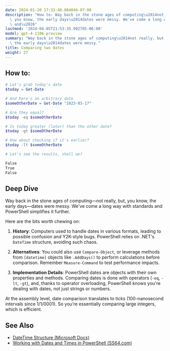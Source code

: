 ```yaml
---
date: 2024-01-20 17:33:40.084046-07:00
description: "How to: Way back in the stone ages of computing\u2014not really, but,\
  \ you know, the early days\u2014dates were messy. We've come a long way with standards\
  \ and\u2026"
lastmod: '2024-04-05T21:53:35.992785-06:00'
model: gpt-4-1106-preview
summary: "Way back in the stone ages of computing\u2014not really, but, you know,\
  \ the early days\u2014dates were messy."
title: Comparing two dates
weight: 27
---
```


## How to:
```PowerShell
# Let's grab today's date
$today = Get-Date

# And here's an arbitrary date
$someOtherDate = Get-Date "2023-03-17"

# Are they equal?
$today -eq $someOtherDate

# Is today greater (later) than the other date?
$today -gt $someOtherDate

# How about checking if it's earlier?
$today -lt $someOtherDate

# Let's see the results, shall we?

False
True
False
```

## Deep Dive
Way back in the stone ages of computing—not really, but, you know, the early days—dates were messy. We've come a long way with standards and PowerShell simplifies it further.

Here are the bits worth chewing on:
1. **History**: Computers used to handle dates in various formats, leading to possible confusion and Y2K-style bugs. PowerShell relies on .NET's `DateTime` structure, avoiding such chaos.
   
2. **Alternatives**: You could also use `Compare-Object`, or leverage methods from `[datetime]` objects like `.AddDays()` to perform calculations before comparison. Remember `Measure-Command` to test performance impacts.
   
3. **Implementation Details**: PowerShell dates are objects with their own properties and methods. Comparing dates is done with operators (`-eq`, `-lt`, `-gt`), and, thanks to operator overloading, PowerShell knows you're dealing with dates, not just strings or numbers.

At the assembly level, date comparison translates to ticks (100-nanosecond intervals since 1/1/0001). So you’re essentially comparing large integers, which is efficient.

## See Also
- [DateTime Structure (Microsoft Docs)](https://docs.microsoft.com/en-us/dotnet/api/system.datetime?view=net-6.0)
- [Working with Dates and Times in PowerShell (SS64.com)](https://ss64.com/ps/syntax-dateformats.html)
